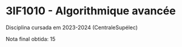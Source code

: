# 3IF1010 - Algorithmique avancée
Disciplina cursada em 2023-2024 (CentraleSupélec)

Nota final obtida: 15
